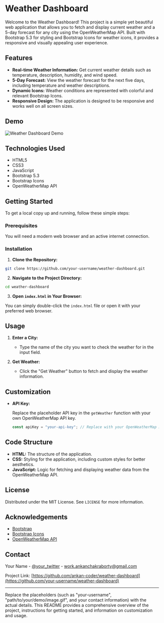 # Weather Dashboard

Welcome to the Weather Dashboard! This project is a simple yet beautiful web application that allows you to fetch and display current weather and a 5-day forecast for any city using the OpenWeatherMap API. Built with Bootstrap 5.3 for styling and Bootstrap Icons for weather icons, it provides a responsive and visually appealing user experience.

## Features

- **Real-time Weather Information:** Get current weather details such as temperature, description, humidity, and wind speed.
- **5-Day Forecast:** View the weather forecast for the next five days, including temperature and weather descriptions.
- **Dynamic Icons:** Weather conditions are represented with colorful and relevant Bootstrap Icons.
- **Responsive Design:** The application is designed to be responsive and works well on all screen sizes.

## Demo

![Weather Dashboard Demo](path/to/your/demo/image.gif)

## Technologies Used

- HTML5
- CSS3
- JavaScript
- Bootstrap 5.3
- Bootstrap Icons
- OpenWeatherMap API

## Getting Started

To get a local copy up and running, follow these simple steps:

### Prerequisites

You will need a modern web browser and an active internet connection.

### Installation

1. **Clone the Repository:**

```bash
git clone https://github.com/your-username/weather-dashboard.git
```

2. **Navigate to the Project Directory:**

```bash
cd weather-dashboard
```

3. **Open `index.html` in Your Browser:**

You can simply double-click the `index.html` file or open it with your preferred web browser.

## Usage

1. **Enter a City:**

   - Type the name of the city you want to check the weather for in the input field.
   
2. **Get Weather:**

   - Click the "Get Weather" button to fetch and display the weather information.

## Customization

- **API Key:**
  
  Replace the placeholder API key in the `getWeather` function with your own OpenWeatherMap API key.

  ```javascript
  const apiKey = "your-api-key"; // Replace with your OpenWeatherMap API key
  ```

## Code Structure

- **HTML:** The structure of the application.
- **CSS:** Styling for the application, including custom styles for better aesthetics.
- **JavaScript:** Logic for fetching and displaying weather data from the OpenWeatherMap API.

## License

Distributed under the MIT License. See `LICENSE` for more information.

## Acknowledgements

- [Bootstrap](https://getbootstrap.com/)
- [Bootstrap Icons](https://icons.getbootstrap.com/)
- [OpenWeatherMap API](https://openweathermap.org/api)

## Contact

Your Name - [@your_twitter](https://x.com/ankan_chkrbrty) - work.ankanchakraborty@gmail.com

Project Link: [https://github.com/ankan-coder/weather-dashboard](https://github.com/your-username/weather-dashboard)

---

Replace the placeholders (such as "your-username", "path/to/your/demo/image.gif", and your contact information) with the actual details. This README provides a comprehensive overview of the project, instructions for getting started, and information on customization and usage.
